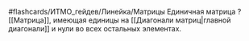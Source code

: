#flashcards/ИТМО_гейдев/Линейка/Матрицы
Единичная матрица
?
[[Матрица]], имеющая единицы на [[Диагонали матриц|главной диагонали]] и нули во всех остальных элементах.
